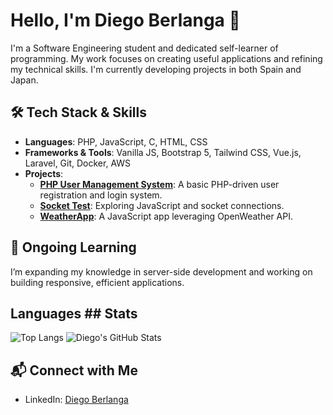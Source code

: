 # Hello, I'm Diego Berlanga 👋

I'm a Software Engineering student and dedicated self-learner of programming. My work focuses on creating useful applications and refining my technical skills. I'm currently developing projects in both Spain and Japan.

## 🛠 Tech Stack & Skills

- **Languages**: PHP, JavaScript, C, HTML, CSS
- **Frameworks & Tools**: Vanilla JS, Bootstrap 5, Tailwind CSS, Vue.js, Laravel, Git, Docker, AWS
- **Projects**:
  - **[PHP User Management System](https://github.com/dirb997/php_users_form)**: A basic PHP-driven user registration and login system.
  - **[Socket Test](https://github.com/dirb997/socket-test)**: Exploring JavaScript and socket connections.
  - **[WeatherApp](https://github.com/dirb997/weatherApp)**: A JavaScript app leveraging OpenWeather API.

## 🌱 Ongoing Learning

I’m expanding my knowledge in server-side development and working on building responsive, efficient applications.

## Languages                                                                                                            ## Stats

![Top Langs](https://github-readme-stats.vercel.app/api/top-langs/?username=dirb997&layout=compact&theme=radical)       ![Diego's GitHub Stats](https://github-readme-stats.vercel.app/api?username=dirb997&show_icons=true&theme=radical)


## 📬 Connect with Me

- LinkedIn: [Diego Berlanga](https://linkedin.com/in/juan-diego-ruiz-berlanga)

